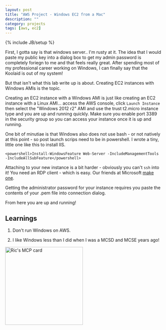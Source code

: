 ```yaml
---
layout: post
title: "AWS Project - Windows EC2 from a Mac"
description: ""
category: projects
tags: [aws, ec2]
---
```

{% include JB/setup %}

First, I gotta say is that windows server.. I'm rusty at it. The idea that I would paste my public key into a dialog box to get my admin password is completely foriegn to me and that feels really great. After spending most of my professional career working on Windows, I can finally say that the Koolaid is out of my system! 

But that isn't what this lab write up is about. Creating EC2 instances with Windows AMIs is the topic. 

Creating an EC2 instance with a Windows AMI is just like creating an EC2 instance with a Linux AMI... access the AWS console, click `Launch Instance` then select the "Windows 2012 r2" AMI and use the trust t2.micro instance type and you are up and running quickly. Make sure you enable port 3389 in the security group so you can access your instance once it is up and running.

One bit of minutiae is that Windows also does not use bash - or not natively at this point - so post launch scrips need to be in powershell. I wrote a tiny, little one like this to install IIS.

`<powershell>Install-WindowsFeature Web-Server -IncludeManagementTools -IncludeAllSubFeature</powershell>`

Attaching to your new instance is a bit harder - obviously you can't `ssh` into it! You need an RDP client - which is easy. Our friends at Microsoft [make one](https://itunes.apple.com/us/app/microsoft-remote-desktop/id715768417?mt=12). 

Getting the administrator password for your instance requires you paste the contents of your .pem file into connection dialog.

From here you are up and running! 

## Learnings
1. Don't run Windows on AWS.

2. I like Windows less than I did when I was a MCSD and MCSE years ago!

<img width="250" src="{{ BASE_PATH }}/assets/themes/ricify/images/mcp.jpg" alt="Ric's MCP card">



